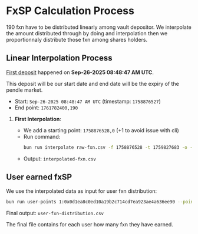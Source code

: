 # FxSP Calculation Process

190 fxn have to be distributed linearly among vault depositor. We interpolate the amount distributed through by doing and interpolation then we proportionnaly distribute those fxn among shares holders.


## Linear Interpolation Process

[First deposit](https://etherscan.io/tx/0x73503d94cc6b261389169023ff8279ad26faeb52abeee1e5e765be073db05a9f) happened on **Sep-26-2025 08:48:47 AM UTC**. 

This deposit will be our start date and end date will be the expiry of the pendle market.

- Start: `Sep-26-2025 08:48:47 AM UTC` (timestamp: `1758876527`)
- End point: `1761782400,190`

1. **First Interpolation**:

   - We add a starting point: `1758876528,0` (+1 to avoid issue with cli)
   - Run command:
     ```bash
     bun run interpolate raw-fxn.csv -f 1758876528 -t 1759827683 -o --frequency 3600 -p 3
     ```
   - Output: `interpolated-fxn.csv`

## User earned fxSP

We use the interpolated data as input for user fxn distribution:

```bash
bun run user-points 1:0x0d1ea8c0ed10a19b2c714cd7ea923ae4a636ee90 --points interpolated-fxn.csv
```

Final output: `user-fxn-distribution.csv`

The final file contains for each user how many fxn they have earned.